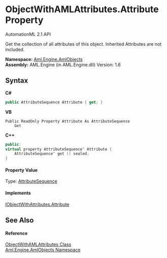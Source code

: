# ObjectWithAMLAttributes.Attribute Property 
AutomationML 2.1 API 

Get the collection of all attributes of this object. Inherited Attributes are not included.

**Namespace:**&nbsp;<a href="N_Aml_Engine_AmlObjects">Aml.Engine.AmlObjects</a><br />**Assembly:**&nbsp;AML.Engine (in AML.Engine.dll) Version: 1.6

## Syntax

**C#**<br />
``` C#
public AttributeSequence Attribute { get; }
```

**VB**<br />
``` VB
Public ReadOnly Property Attribute As AttributeSequence
	Get
```

**C++**<br />
``` C++
public:
virtual property AttributeSequence^ Attribute {
	AttributeSequence^ get () sealed;
}
```


#### Property Value
Type: <a href="T_Aml_Engine_CAEX_AttributeSequence">AttributeSequence</a>

#### Implements
<a href="P_Aml_Engine_CAEX_IObjectWithAttributes_Attribute">IObjectWithAttributes.Attribute</a><br />

## See Also


#### Reference
<a href="T_Aml_Engine_AmlObjects_ObjectWithAMLAttributes">ObjectWithAMLAttributes Class</a><br /><a href="N_Aml_Engine_AmlObjects">Aml.Engine.AmlObjects Namespace</a><br />